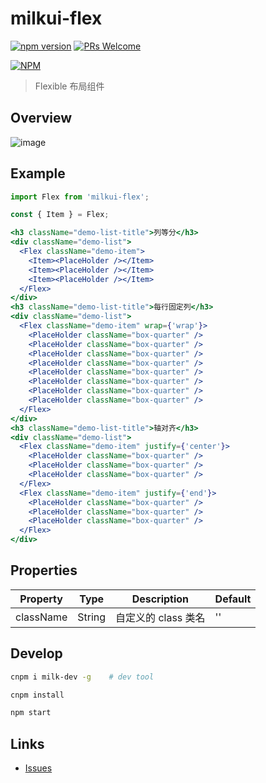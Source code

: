 # milkui-flex

[![npm version](https://img.shields.io/npm/v/milkui-flex.svg?style=flat)](https://www.npmjs.com/package/milkui-flex) [![PRs Welcome](https://img.shields.io/badge/PRs-welcome-brightgreen.svg)](README.md)

[![NPM](https://nodei.co/npm/milkui-flex.png?downloads=true&downloadRank=true)](https://nodei.co/npm/milkui-flex/)

> Flexible 布局组件

## Overview

![image](https://user-images.githubusercontent.com/11053605/28751010-4b347f00-752f-11e7-9844-3084086cfb69.png)

## Example

```jsx
import Flex from 'milkui-flex';

const { Item } = Flex;

<h3 className="demo-list-title">列等分</h3>
<div className="demo-list">
  <Flex className="demo-item">
    <Item><PlaceHolder /></Item>
    <Item><PlaceHolder /></Item>
    <Item><PlaceHolder /></Item>
  </Flex>
</div>
<h3 className="demo-list-title">每行固定列</h3>
<div className="demo-list">
  <Flex className="demo-item" wrap={'wrap'}>
    <PlaceHolder className="box-quarter" />
    <PlaceHolder className="box-quarter" />
    <PlaceHolder className="box-quarter" />
    <PlaceHolder className="box-quarter" />
    <PlaceHolder className="box-quarter" />
    <PlaceHolder className="box-quarter" />
    <PlaceHolder className="box-quarter" />
    <PlaceHolder className="box-quarter" />
  </Flex>
</div>
<h3 className="demo-list-title">轴对齐</h3>
<div className="demo-list">
  <Flex className="demo-item" justify={'center'}>
    <PlaceHolder className="box-quarter" />
    <PlaceHolder className="box-quarter" />
    <PlaceHolder className="box-quarter" />
  </Flex>
  <Flex className="demo-item" justify={'end'}>
    <PlaceHolder className="box-quarter" />
    <PlaceHolder className="box-quarter" />
    <PlaceHolder className="box-quarter" />
  </Flex>
</div>
```

## Properties

| Property | Type | Description | Default |
| -- | -- | -- | -- |
| className | String | 自定义的 class 类名 | '' |

## Develop

```bash
cnpm i milk-dev -g    # dev tool

cnpm install

npm start
```

## Links

- [Issues](https://github.com/milk-ui/milkui-flex/issues)
